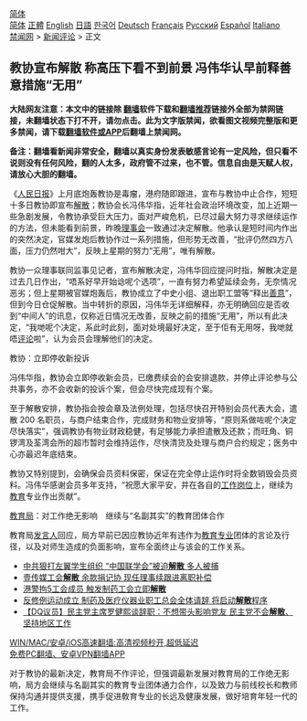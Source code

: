  <!-- 面包屑导航 --> <div class="breadcrumb"><!-- GTranslate: https://gtranslate.io/ -->  <div class="switcher notranslate">  <div class="selected">  <a href="#" onclick="return false;"> 简体</a>  </div>  <div class="option">  <a href="https://www.bannedbook.org" onclick="doGTranslate('zh-CN|zh-CN');jQuery('div.switcher div.selected a').html(jQuery(this).html());return false;" title="简体中文" class="nturl selected"> 简体</a>  <a href="https://www.bannedbook.org/zh-tw/" onclick="doGTranslate('zh-CN|zh-TW');jQuery('div.switcher div.selected a').html(jQuery(this).html());return false;" title="繁體中文" class="nturl"> 正體</a>  <a href="https://www.bannedbook.org/en/" onclick="doGTranslate('zh-CN|en');jQuery('div.switcher div.selected a').html(jQuery(this).html());return false;" title="English" class="nturl"> English</a>  <a href="https://www.bannedbook.org/ja/" onclick="doGTranslate('zh-CN|ja');jQuery('div.switcher div.selected a').html(jQuery(this).html());return false;" title="日本語" class="nturl"> 日語</a>  <a href="https://www.bannedbook.org/ko/" onclick="doGTranslate('zh-CN|ko');jQuery('div.switcher div.selected a').html(jQuery(this).html());return false;" title="한국어" class="nturl"> 한국어</a>  <a href="https://www.bannedbook.org/de/" onclick="doGTranslate('zh-CN|de');jQuery('div.switcher div.selected a').html(jQuery(this).html());return false;" title="Deutsch" class="nturl"> Deutsch</a>  <a href="https://www.bannedbook.org/fr/" onclick="doGTranslate('zh-CN|fr');jQuery('div.switcher div.selected a').html(jQuery(this).html());return false;" title="Français" class="nturl"> Français</a>  <a href="https://www.bannedbook.org/ru/" onclick="doGTranslate('zh-CN|ru');jQuery('div.switcher div.selected a').html(jQuery(this).html());return false;" title="Русский" class="nturl"> Русский</a>  <a href="https://www.bannedbook.org/es/" onclick="doGTranslate('zh-CN|es');jQuery('div.switcher div.selected a').html(jQuery(this).html());return false;" title="Español" class="nturl"> Español</a>  <a href="https://www.bannedbook.org/it/" onclick="doGTranslate('zh-CN|it');jQuery('div.switcher div.selected a').html(jQuery(this).html());return false;" title="Italiano" class="nturl"> Italiano</a>  </div>  </div>      <div class='breadcrumb-sub'><!-- Breadcrumb NavXT 6.3.0 --> <a href="https://www.bannedbook.org/" class="home">禁闻网</a> &gt; <a href="https://www.bannedbook.org/bnews/comments/" class="category">新闻评论</a> &gt; 正文</div></div><h2>教协宣布解散 称高压下看不到前景 冯伟华认早前释善意措施“无用”</h2> <p class="notice"><b>大陆网友注意：本文中的链接除 <a href="https://github.com/bannedbook/fanqiang" >翻墙</a>软件下载和<a href="https://github.com/killgcd/justmysocks/blob/master/README.md">翻墙推荐</a>链接外全部为禁网链接，未翻墙状态下打不开，请勿点击。此为文字版禁闻，欲看图文视频完整版和更多禁闻，请下载<a href="https://github.com/bannedbook/fanqiang">翻墙软件或APP</a>后翻墙上禁闻网。</p><p>备注：翻墙看新闻非常安全，翻墙以真实身份发表敏感言论有一定风险，但只看不说则没有任何风险，翻的人太多，政府管不过来，也不管。信息自由是天赋人权，请放心大胆的翻墙。</b></p>  <div class="entry">  <p>《<span class='wp_keywordlink'><a href="https://www.bannedbook.org/forum2/topic109.html" title="透视人民日报" target="_blank">人民日报</a></span>》上月底炮轰教协是毒瘤，港府随即跟进，宣布与教协中止合作，短短十多日教协即宣布<a href="https://www.bannedbook.org/bnews/tag/%E8%A7%A3%E6%95%A3/" class="st_tag internal_tag" rel="tag" title="标签 解散 下的日志">解散</a>；教协会长冯伟华指，近年社会政治环境改变，加上近期一些急剧发展，令教协承受巨大压力，面对严峻危机，已尽过最大努力寻求继续运作的方法，但未能看到前景，昨晚<a href="https://www.bannedbook.org/bnews/tag/%E7%90%86%E4%BA%8B%E4%BC%9A/" class="st_tag internal_tag" rel="tag" title="标签 理事会 下的日志">理事会</a>一致通过决定解散。他承认是短时间内作出的突然决定，官媒发炮后教协作过一系列措施，但形势无改善，“批评仍然四方八面，压力仍然咁大”，反映上星期的努力“无用”，唯有解散。</p> <p>教协一众理事联同监事见记者，宣布解散决定，冯伟华回应提问时指，解散决定是过去几日作出，“唔系好早开始谂呢个选项”，一直有努力希望延续会务，无奈情况恶劣；但上星期被官媒炮轰后，教协成立了中史小组、退出职工盟等“释出<a href="https://www.bannedbook.org/bnews/tag/%E5%96%84%E6%84%8F/" class="st_tag internal_tag" rel="tag" title="标签 善意 下的日志">善意</a>”，但到今日仓促解散。当中转折的原因，冯伟华无详细解释，亦无明确回应是否收到“中间人”的讯息，仅称近日情况无改善，反映之前的措施“无用”，所以有此决定，“我哋呢个决定，系此时此刻，面对处境最好决定，至于佢有无用呀，我哋就唔<span class='wp_keywordlink_affiliate'><a href="https://www.bannedbook.org/bnews/comments/" title="新闻评论" target="_blank">评论</a></span>啦”，认为会员会理解他们的决定。</p>  <p>教协：立即停收新投诉</p> <p>冯伟华指，教协会立即停收新会员，已缴费续会的会安排退款，并停止评论参与公共事务，亦不会收新的投诉个案，但会尽快完成现有个案。</p>  <p>至于解散安排，教协指会按会章及法例处理，包括尽快召开特别会员代表大会，遣散 200 名职员，与商户结束合作，完成财务和物业安排等，“原则系做咗呢个决定尽快落实”，强调教协有物业财政稳健，有足够能力承担遣散及还款；而旺角、铜锣湾及荃湾会所的超市暂时会维持运作，尽快清货及处理与商户合约规定；医务中心亦最迟年底结束。</p> <p>教协又特别提到，会确保会员资料保密，保证在完全停止运作时将全数销毁会员资料。冯伟华感谢会员多年支持，“祝愿大家平安，并在各自的<a href="https://www.bannedbook.org/bnews/tag/%E5%B7%A5%E4%BD%9C%E5%B2%97%E4%BD%8D/" class="st_tag internal_tag" rel="tag" title="标签 工作岗位 下的日志">工作岗位</a>上，继续为<a href="https://www.bannedbook.org/bnews/tag/%e6%95%99%e8%82%b2/" class="st_tag internal_tag" rel="tag" title="标签 教育 下的日志">教育</a>专业作出贡献”。</p>  <p><a href="https://www.bannedbook.org/bnews/tag/%E6%95%99%E8%82%B2%E5%B1%80/" class="st_tag internal_tag" rel="tag" title="标签 教育局 下的日志">教育局</a>：对工作绝无影响　继续与“名副其实”的教育团体合作</p> <p>教育局<a href="https://www.bannedbook.org/bnews/tag/%E5%8F%91%E8%A8%80%E4%BA%BA/" class="st_tag internal_tag" rel="tag" title="标签 发言人 下的日志">发言人</a>回应，局方早前已因应教协近年有违作为<a href="https://www.bannedbook.org/bnews/tag/%E6%95%99%E8%82%B2%E4%B8%93%E4%B8%9A/" class="st_tag internal_tag" rel="tag" title="标签 教育专业 下的日志">教育专业</a>团体的言论及行径，以及对师生造成的负面影响，宣布全面终止与该会的工作关系。</p>  <ul class='op-related-articles' title='相关阅读'> <li><a href='https://www.bannedbook.org/bnews/cbnews/20210803/1599132.html' target='_blank'>中共狠打左翼学生组织 “中国联学会”被迫<b>解散</b> 多人被捕</a></li> <li><a href='https://www.bannedbook.org/bnews/comments/20210802/1598435.html' target='_blank'>壹传媒工会<b>解散</b> 余款捐记协 现任理事续跟进离职补偿</a></li> <li><a href='https://www.bannedbook.org/bnews/taiwannews/20210723/1592684.html' target='_blank'>港警拘5工会成员 触发制药工会立即<b>解散</b></a></li> <li><a href='https://www.bannedbook.org/bnews/comments/20210722/1592122.html' target='_blank'>反修例运动成立 制药及医疗仪器业职工总会全体请辞 将启动<b>解散</b>程序</a></li> <li><a href='https://www.bannedbook.org/bnews/headline/20210713/1586271.html' target='_blank'>【DQ议员】民主党主席罗健熙谈辞职：不想带头影响党友 民主党不会<b>解散</b>、坚持地区工作</a></li> </ul> <p class="texttj"> <a href="https://github.com/bannedbook/fanqiang/wiki/V2ray%E6%9C%BA%E5%9C%BA" target="_blank">WIN/MAC/安卓/iOS高速翻墙:高清视频秒开,超低延迟</a><br/> <a href="https://github.com/bannedbook/fanqiang/wiki/%E7%A6%81%E9%97%BB%E7%BD%91%E5%AE%89%E5%8D%93%E7%BF%BB%E5%A2%99%E6%96%B0%E9%97%BBAPP" target="_blank">免费PC翻墙、安卓VPN翻墙APP</a></p><p>对于教协的最新决定，教育局不作评论，但强调最新发展对教育局的工作绝无影响，局方会继续与名副其实的教育专业团体通力合作，以及致力与前线校长和教师保持沟通并提供支援，携手促进敎育专业的长远及健康发展，做好培育年轻一代的工作。</p><a name='sharetosocial'></a>  <div style="margin-bottom:5px;padding-bottom:5px;clear:both"> <div id="archive-pix-1" class="banner-ads"> <!-- AuctionX Display platform tag START --> <div id="26318x728x90x621x_ADSLOT2" clicktrack="%%CLICK_URL_ESC%%"></div> <!-- AuctionX Display platform tag END --> </div> <div id="archive-pix-2" class="banner-ads"> <!-- AuctionX Display platform tag START --> <div id="26315x300x250x621x_ADSLOT2" clicktrack="%%CLICK_URL_ESC%%"></div> <!-- AuctionX Display platform tag END --> </div> </div>  <div id="archive-pix-1" class="banner-ads"> <!-- AuctionX Display platform tag START --> <div id="26318x728x90x621x_ADSLOT3" clicktrack="%%CLICK_URL_ESC%%"></div> <!-- AuctionX Display platform tag END --> </div> </div><!--END ENTRY--> 
